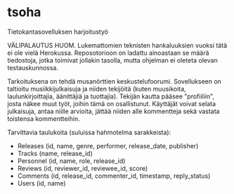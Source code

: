 # tsoha
Tietokantasovelluksen harjoitustyö

VÄLIPALAUTUS HUOM. Lukemattomien teknisten hankaluuksien vuoksi tätä ei ole vielä Herokussa. Reposotorioon on ladattu ainoastaan se määrä tiedostoja, jotka toimivat jollakin tasolla, mutta ohjelman ei oleteta olevan testauskunnossa.

Tarkoituksena on tehdä musanörttien keskustelufoorumi. Sovellukseen on taltioitu musiikkijulkaisuja ja niiden tekijöitä (kuten muusikoita, laulunkirjoittajia, äänittäjiä ja tuottajia). Tekijän kautta pääsee "profiiliin", josta näkee muut työt, joihin tämä on osallistunut. Käyttäjät voivat selata julkaisuja, antaa niille arvioita, jättää niiden alle kommentteja sekä vastata toistensa kommentteihin.

Tarvittavia taulukoita (suluissa hahmotelma sarakkeista):

- Releases (id, name, genre, performer, release_date, publisher)
- Tracks (name, release_id)
- Personnel (id, name, role, release_id)
- Reviews (id, reviewer_id, reviewee_id, score)
- Comments (id, release_id, commenter_id, timestamp, reply_status)
- Users (id, name)
